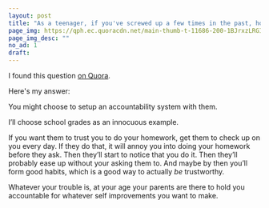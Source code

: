 ```yaml
---
layout: post
title: "As a teenager, if you've screwed up a few times in the past, how do you ask your parents for a clean slate, if you're trying to start over?"
page_img: https://qph.ec.quoracdn.net/main-thumb-t-11686-200-1BJrxzLRGIEkR8EqEkyHZrG6G5jkPc8h.jpeg
page_img_desc: ""
no_ad: 1
draft: 
---
```


I found this question <a href="https://www.quora.com/As-a-teenager-if-youve-screwed-up-a-few-times-in-the-past-how-do-you-ask-your-parents-for-a-clean-slate-if-youre-trying-to-start-over/">on Quora</a>.

Here's my answer:

You might choose to setup an accountability system with them.

I’ll choose school grades as an innocuous example.

If you want them to trust you to do your homework, get them to check up on you every day. If they do that, it will annoy you into doing your homework before they ask. Then they’ll start to notice that you do it. Then they’ll probably ease up without your asking them to. And maybe by then you’ll form good habits, which is a good way to actually *be* trustworthy.

Whatever your trouble is, at your age your parents are there to hold you accountable for whatever self improvements you want to make.